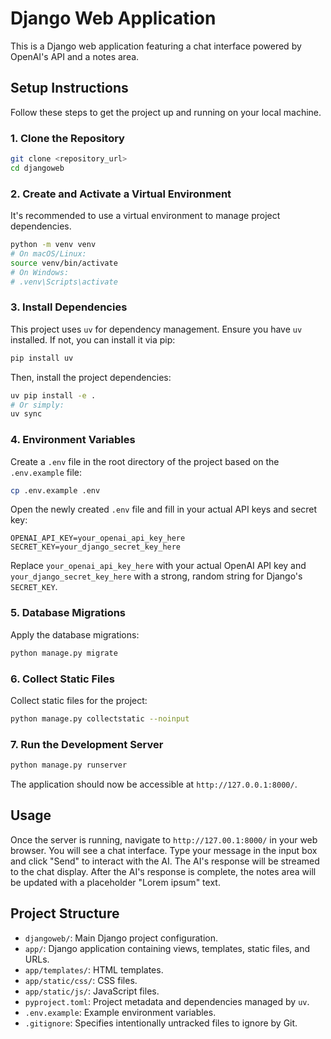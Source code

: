 # Django Web Application

This is a Django web application featuring a chat interface powered by OpenAI's API and a notes area.

## Setup Instructions

Follow these steps to get the project up and running on your local machine.

### 1. Clone the Repository

```bash
git clone <repository_url>
cd djangoweb
```

### 2. Create and Activate a Virtual Environment

It's recommended to use a virtual environment to manage project dependencies.

```bash
python -m venv venv
# On macOS/Linux:
source venv/bin/activate
# On Windows:
# .venv\Scripts\activate
```

### 3. Install Dependencies

This project uses `uv` for dependency management. Ensure you have `uv` installed. If not, you can install it via pip:

```bash
pip install uv
```

Then, install the project dependencies:

```bash
uv pip install -e .
# Or simply:
uv sync
```

### 4. Environment Variables

Create a `.env` file in the root directory of the project based on the `.env.example` file:

```bash
cp .env.example .env
```

Open the newly created `.env` file and fill in your actual API keys and secret key:

```
OPENAI_API_KEY=your_openai_api_key_here
SECRET_KEY=your_django_secret_key_here
```

Replace `your_openai_api_key_here` with your actual OpenAI API key and `your_django_secret_key_here` with a strong, random string for Django's `SECRET_KEY`.

### 5. Database Migrations

Apply the database migrations:

```bash
python manage.py migrate
```

### 6. Collect Static Files

Collect static files for the project:

```bash
python manage.py collectstatic --noinput
```

### 7. Run the Development Server

```bash
python manage.py runserver
```

The application should now be accessible at `http://127.0.0.1:8000/`.

## Usage

Once the server is running, navigate to `http://127.00.1:8000/` in your web browser. You will see a chat interface. Type your message in the input box and click "Send" to interact with the AI. The AI's response will be streamed to the chat display. After the AI's response is complete, the notes area will be updated with a placeholder "Lorem ipsum" text.

## Project Structure

- `djangoweb/`: Main Django project configuration.
- `app/`: Django application containing views, templates, static files, and URLs.
- `app/templates/`: HTML templates.
- `app/static/css/`: CSS files.
- `app/static/js/`: JavaScript files.
- `pyproject.toml`: Project metadata and dependencies managed by `uv`.
- `.env.example`: Example environment variables.
- `.gitignore`: Specifies intentionally untracked files to ignore by Git.
